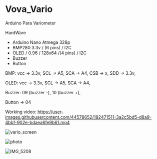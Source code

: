 # Vova_Vario
Arduino Para Variometer

HardWare
- Arduino Nano Atmega 328p
- BMP280 3.3v / (6 pins) / I2C 
- OLED / 0.96 / 128x64 /(4 pins) / I2C
- Buzzer
- Button

BMP:
vcc -> 3.3v, 
SCL -> A5, 
SCA -> A4, 
CSB -> x, 
SDD -> 3.3v, 

OLED:
vcc -> 3.3v, 
SCL -> A5, 
SCA -> A4, 

Buzzer:
09 (buzzer -), 
10 (buzzer +), 

Button -> 04

Working video:
https://user-images.githubusercontent.com/44578652/192471511-3a2c5bd5-d8a9-4bbf-902e-bdaea6fe9b61.mp4

![vario_screen](https://user-images.githubusercontent.com/44578652/191684931-c7044c36-4219-4735-b700-6c4800bbe6a7.png)

![photo](https://user-images.githubusercontent.com/44578652/191684889-7d59c465-e068-46d8-b678-6897c62ff61c.jpg)

![IMG_5208](https://user-images.githubusercontent.com/44578652/192471594-61e46a18-b172-4b50-95c1-602e7e84a5d8.jpg)

